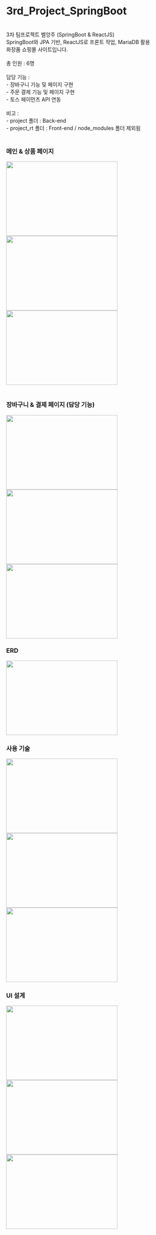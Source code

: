 # 3rd_Project_SpringBoot
<br>
3차 팀프로젝트 벨앙주 (SpringBoot & ReactJS)<br>
SpringBoot와 JPA 기반, ReactJS로 프론트 작업, MariaDB 활용<br> 
화장품 쇼핑몰 사이트입니다.
<br><br>
총 인원 : 6명
<br><br>
담당 기능 :
<br>
  - 장바구니 기능 및 페이지 구현<br>
  - 주문 결제 기능 및 페이지 구현<br>
  - 토스 페이먼츠 API 연동<br>
 <br>
비고 :  
<br>
 - project 폴더 : Back-end 
<br> 
 - project_rt 폴더 : Front-end / node_modules 폴더 제외됨 
<br>
<br>
<h3>메인 & 상품 페이지</h3>
 <img src="https://github.com/midanto28/3rd_Project_SpringBoot/assets/151593476/89ee8de0-3063-4de1-baec-af6be1eac8af"width=300 height=200>
 <img src="https://github.com/midanto28/3rd_Project_SpringBoot/assets/151593476/eac9fc7b-70a7-4511-beeb-22612d088854"width=300 height=200>
 <img src="https://github.com/midanto28/3rd_Project_SpringBoot/assets/151593476/6c86901b-6753-4b2a-8c45-ede134050368"width=300 height=200>
<br>
<br>
<h3>장바구니 & 결제 페이지 (담당 기능)</h3>
 <img src="https://github.com/midanto28/3rd_Project_SpringBoot/assets/151593476/c72d9858-d89b-4e4d-8bc3-0b258c7d24e5"width=300 height=200>
 <img src="https://github.com/midanto28/3rd_Project_SpringBoot/assets/151593476/58c17f50-15c3-491c-8780-6dccb430b09e"width=300 height=200>
 <img src="https://github.com/midanto28/3rd_Project_SpringBoot/assets/151593476/e3027b4d-82aa-4087-ba9a-9a6d95181024"width=300 height=200>
<h3>ERD</h3>
<img src="https://github.com/midanto28/3rd_Project_SpringBoot/assets/151593476/76fc9874-012e-46e8-9edc-eaeafb2ead84"width=300 height=200>
<h3>사용 기술</h3>
<img src="https://github.com/midanto28/3rd_Project_SpringBoot/assets/151593476/fdbcab65-6711-43d6-ac72-f4e4c1a38fbf"width=300 height=200>
<img src="https://github.com/midanto28/3rd_Project_SpringBoot/assets/151593476/011bcc30-8b7a-49c8-97fe-7854bed8ed2a"width=300 height=200>
<img src="https://github.com/midanto28/3rd_Project_SpringBoot/assets/151593476/358fc377-d6a7-4224-b347-1d37c2ebe9fa"width=300 height=200>
<h3>UI 설계</h3>
<img src="https://github.com/midanto28/3rd_Project_SpringBoot/assets/151593476/3eacaac8-a1a1-492c-9c2f-32a6ae815738"width=300 height=200>
<img src="https://github.com/midanto28/3rd_Project_SpringBoot/assets/151593476/ae9e5e85-0667-47b9-96c6-77382bb9a54d"width=300 height=200>
<img src="https://github.com/midanto28/3rd_Project_SpringBoot/assets/151593476/7ed24bda-f95d-4ad8-985b-5ed8287c3b58"width=300 height=200>


